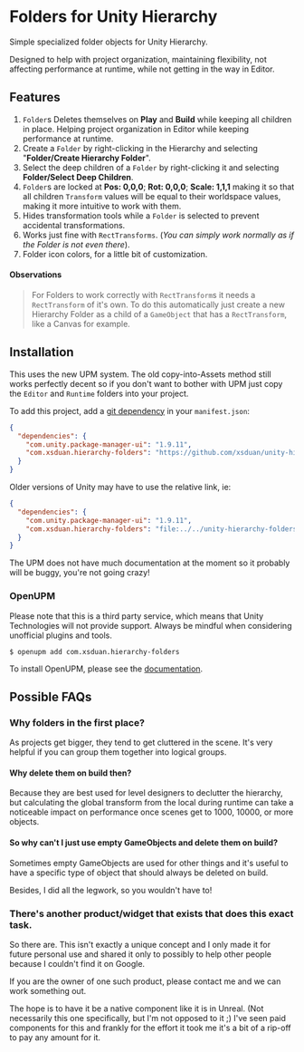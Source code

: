 # Folders for Unity Hierarchy

Simple specialized folder objects for Unity Hierarchy.

Designed to help with project organization, maintaining flexibility, not affecting performance at runtime, while not getting in the way in Editor.

## Features

1. `Folder`s Deletes themselves on **Play** and **Build** while keeping all children in place. Helping project organization in Editor while keeping performance at runtime.
2. Create a `Folder` by right-clicking in the Hierarchy and selecting "**Folder/Create Hierarchy Folder**".
3. Select the deep children of a `Folder` by right-clicking it and selecting **Folder/Select Deep Children**.
4. `Folder`s are locked at **Pos: 0,0,0**; **Rot: 0,0,0**; **Scale: 1,1,1** making it so that all children `Transform` values will be equal to their worldspace values, making it more intuitive to work with them.
5. Hides transformation tools while a `Folder` is selected to prevent accidental transformations.
6. Works just fine with `RectTransforms`. (*You can simply work normally as if the Folder is not even there*).
7. Folder icon colors, for a little bit of customization.

#### Observations
> For Folders to work correctly with `RectTransform`s it needs a `RectTransform` of it's own. To do this automatically just create a new Hierarchy Folder as a child of a `GameObject` that has a `RectTransform`, like a Canvas for example.

## Installation

This uses the new UPM system. The old copy-into-Assets method still works
perfectly decent so if you don't want to bother with UPM just copy the `Editor`
and `Runtime` folders into your project.

To add this project, add a [git dependency][1] in your `manifest.json`:

```json
{
  "dependencies": {
    "com.unity.package-manager-ui": "1.9.11",
    "com.xsduan.hierarchy-folders": "https://github.com/xsduan/unity-hierarchy-folders.git"
  }
}
```

Older versions of Unity may have to use the relative link, ie:

```json
{
  "dependencies": {
    "com.unity.package-manager-ui": "1.9.11",
    "com.xsduan.hierarchy-folders": "file:../../unity-hierarchy-folders"
  }
}
```
The UPM does not have much documentation at the moment so it probably will be
buggy, you're not going crazy!

[1]: https://forum.unity.com/threads/git-support-on-package-manager.573673/#post-3819487

### OpenUPM

Please note that this is a third party service, which means that Unity
Technologies will not provide support. Always be mindful when considering
unofficial plugins and tools.

```
$ openupm add com.xsduan.hierarchy-folders
```

To install OpenUPM, please see the [documentation][2].

[2]: https://openupm.com/docs/

## Possible FAQs

### Why folders in the first place?

As projects get bigger, they tend to get cluttered in the scene. It's very
helpful if you can group them together into logical groups.

#### Why delete them on build then?

Because they are best used for level designers to declutter the hierarchy, but
calculating the global transform from the local during runtime can take a
noticeable impact on performance once scenes get to 1000, 10000, or more
objects.

#### So why can't I just use empty GameObjects and delete them on build?

Sometimes empty GameObjects are used for other things and it's useful to have a
specific type of object that should always be deleted on build.

Besides, I did all the legwork, so you wouldn't have to!

### There's another product/widget that exists that does this exact task.

So there are. This isn't exactly a unique concept and I only made it for future
personal use and shared it only to possibly to help other people because I
couldn't find it on Google.

If you are the owner of one such product, please contact me and we can work
something out.

The hope is to have it be a native component like it is in Unreal. (Not
necessarily this one specifically, but I'm not opposed to it ;) I've seen paid
components for this and frankly for the effort it took me it's a bit of a
rip-off to pay any amount for it.
